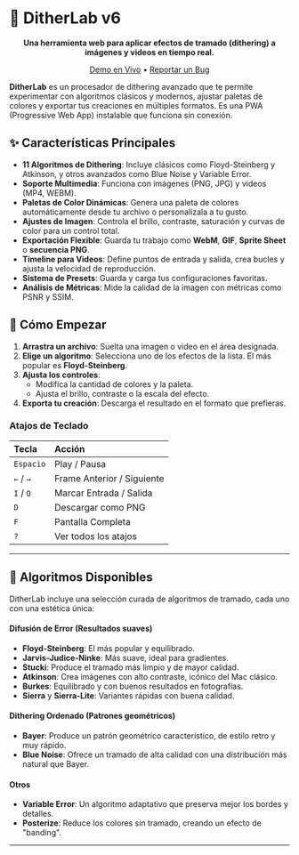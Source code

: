 # 🎨 DitherLab v6

<div align="center">

**Una herramienta web para aplicar efectos de tramado (dithering) a imágenes y videos en tiempo real.**

[Demo en Vivo](https://carloszevallostrigoso.github.io/dither.lab/) • [Reportar un Bug](https://github.com/CarlosZevallosTrigoso/dither.lab/issues)

</div>

**DitherLab** es un procesador de dithering avanzado que te permite experimentar con algoritmos clásicos y modernos, ajustar paletas de colores y exportar tus creaciones en múltiples formatos. Es una PWA (Progressive Web App) instalable que funciona sin conexión.

## ✨ Características Principales

* **11 Algoritmos de Dithering**: Incluye clásicos como Floyd-Steinberg y Atkinson, y otros avanzados como Blue Noise y Variable Error.
* **Soporte Multimedia**: Funciona con imágenes (PNG, JPG) y videos (MP4, WEBM).
* **Paletas de Color Dinámicas**: Genera una paleta de colores automáticamente desde tu archivo o personalízala a tu gusto.
* **Ajustes de Imagen**: Controla el brillo, contraste, saturación y curvas de color para un control total.
* **Exportación Flexible**: Guarda tu trabajo como **WebM**, **GIF**, **Sprite Sheet** o **secuencia PNG**.
* **Timeline para Videos**: Define puntos de entrada y salida, crea bucles y ajusta la velocidad de reproducción.
* **Sistema de Presets**: Guarda y carga tus configuraciones favoritas.
* **Análisis de Métricas**: Mide la calidad de la imagen con métricas como PSNR y SSIM.

## 🚀 Cómo Empezar

1.  **Arrastra un archivo**: Suelta una imagen o video en el área designada.
2.  **Elige un algoritmo**: Selecciona uno de los efectos de la lista. El más popular es **Floyd-Steinberg**.
3.  **Ajusta los controles**:
    * Modifica la cantidad de colores y la paleta.
    * Ajusta el brillo, contraste o la escala del efecto.
4.  **Exporta tu creación**: Descarga el resultado en el formato que prefieras.

### Atajos de Teclado

| Tecla | Acción |
| :--- | :--- |
| `Espacio` | Play / Pausa |
| `←` / `→` | Frame Anterior / Siguiente |
| `I` / `O` | Marcar Entrada / Salida |
| `D` | Descargar como PNG |
| `F` | Pantalla Completa |
| `?` | Ver todos los atajos |

---

## 🎨 Algoritmos Disponibles

DitherLab incluye una selección curada de algoritmos de tramado, cada uno con una estética única:

#### Difusión de Error (Resultados suaves)
* **Floyd-Steinberg**: El más popular y equilibrado.
* **Jarvis-Judice-Ninke**: Más suave, ideal para gradientes.
* **Stucki**: Produce el tramado más limpio y de mayor calidad.
* **Atkinson**: Crea imágenes con alto contraste, icónico del Mac clásico.
* **Burkes**: Equilibrado y con buenos resultados en fotografías.
* **Sierra** y **Sierra-Lite**: Variantes rápidas con buena calidad.

#### Dithering Ordenado (Patrones geométricos)
* **Bayer**: Produce un patrón geométrico característico, de estilo retro y muy rápido.
* **Blue Noise**: Ofrece un tramado de alta calidad con una distribución más natural que Bayer.

#### Otros
* **Variable Error**: Un algoritmo adaptativo que preserva mejor los bordes y detalles.
* **Posterize**: Reduce los colores sin tramado, creando un efecto de "banding".

---






